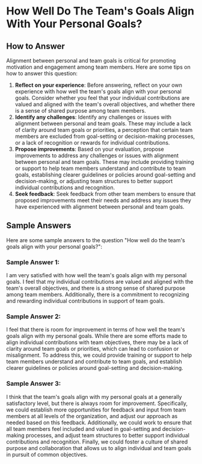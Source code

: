 How Well Do The Team's Goals Align With Your Personal Goals?
===================================================================================

How to Answer
-------------

Alignment between personal and team goals is critical for promoting motivation and engagement among team members. Here are some tips on how to answer this question:

1. **Reflect on your experience**: Before answering, reflect on your own experience with how well the team's goals align with your personal goals. Consider whether you feel that your individual contributions are valued and aligned with the team's overall objectives, and whether there is a sense of shared purpose among team members.
2. **Identify any challenges**: Identify any challenges or issues with alignment between personal and team goals. These may include a lack of clarity around team goals or priorities, a perception that certain team members are excluded from goal-setting or decision-making processes, or a lack of recognition or rewards for individual contributions.
3. **Propose improvements**: Based on your evaluation, propose improvements to address any challenges or issues with alignment between personal and team goals. These may include providing training or support to help team members understand and contribute to team goals, establishing clearer guidelines or policies around goal-setting and decision-making, or adjusting team structures to better support individual contributions and recognition.
4. **Seek feedback**: Seek feedback from other team members to ensure that proposed improvements meet their needs and address any issues they have experienced with alignment between personal and team goals.

Sample Answers
--------------

Here are some sample answers to the question "How well do the team's goals align with your personal goals?":

### Sample Answer 1:

I am very satisfied with how well the team's goals align with my personal goals. I feel that my individual contributions are valued and aligned with the team's overall objectives, and there is a strong sense of shared purpose among team members. Additionally, there is a commitment to recognizing and rewarding individual contributions in support of team goals.

### Sample Answer 2:

I feel that there is room for improvement in terms of how well the team's goals align with my personal goals. While there are some efforts made to align individual contributions with team objectives, there may be a lack of clarity around team goals or priorities, which can lead to confusion or misalignment. To address this, we could provide training or support to help team members understand and contribute to team goals, and establish clearer guidelines or policies around goal-setting and decision-making.

### Sample Answer 3:

I think that the team's goals align with my personal goals at a generally satisfactory level, but there is always room for improvement. Specifically, we could establish more opportunities for feedback and input from team members at all levels of the organization, and adjust our approach as needed based on this feedback. Additionally, we could work to ensure that all team members feel included and valued in goal-setting and decision-making processes, and adjust team structures to better support individual contributions and recognition. Finally, we could foster a culture of shared purpose and collaboration that allows us to align individual and team goals in pursuit of common objectives.
